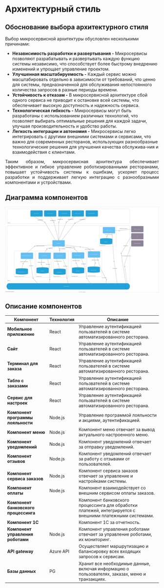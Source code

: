 # Архитектурный стиль

## Обоснование выбора архитектурного стиля

Выбор микросервисной архитектуры обусловлен несколькими причинами:

-	**Независимость разработки и развертывания -** Микросервисы позволяют разрабатывать и развертывать каждую функцию системы независимо, что способствует более быстрому внедрению изменений и упрощает управление проектом.
-	**Улучшенная масштабируемость -** Каждый сервис можно масштабировать отдельно в зависимости от требований, что ценно для системы, предназначенной для обслуживания непостоянного количества запросов в разные периоды времени.
-	**Устойчивость к отказам -** В микросервисной архитектуре сбой одного сервиса не приводит к остановке всей системы, что обеспечивает высокую доступность и надежность сервиса.
-	**Технологическая гибкость -** Микросервисы могут быть разработаны с использованием различных технологий, что позволяет выбирать оптимальные решения для каждой задачи, улучшая производительность и удобство работы.
-	**Легкость интеграции и автономия -** Микросервисы легко интегрировать с другими внешними системами и сервисами, что важно для современных ресторанов, использующих разнообразные технологические решения для улучшения качества обслужива-ния и взаимодействия с клиентами.

<div style="text-align: justify;">
Таким образом, микросервисная архитектура обеспечивает эффективное и гибкое управление роботизированными ресторанами, повышает устойчивость системы к ошибкам, ускоряет процесс разработки и поддерживает легкую интеграцию с разнообразными компонентами и устройствами.
</div>

## Диаграмма компонентов

![](diagrams/include/c4.svg)

## Описание компонентов

| Компонент                           | Технология                    | Описание            |
|-------------------------------------|-------------------------------|---------------------|
| **Мобильное приложение**            |  React                  | Управление аутентификацией пользвателей в системе автоматизированного ресторана.        |
| **Сайт**                            |  React                       | Управление аутентификацией пользвателей в системе автоматизированного ресторана. |
| **Терминал для заказа**             |    React                      | Управление аутентификацией пользвателей в системе автоматизированного ресторана. |
| **Табло с заказами**                |     React                 | Управление аутентификацией пользвателей в системе автоматизированного ресторана. |
| **Сервис для настроек**             |    React                 | Управление аутентификацией пользвателей в системе автоматизированного ресторана. |
| **Компонент программы лояльности**  | Node.js                        | Управление программой лояльности и акциями, аутентификацией. |
| **Компонент меню**                  | Node.js                        | Компонент меню отвечает за вывод актуального настроенного меню. |
| **Компонент уведомлений**           | Node.js                        | Компонент уведомлений отвечает за отправку уведомлений. |
| **Компонент отзывов**               | Node.js                        | Компонент уведомлений отвечает за работу с отзывами от пользователей. |
| **Компонент сервиса заказов**       | Node.js                        | Компонент сервиса заказов отвечает за управление и настройками системы. |
| **Компонент оплаты**               | Node.js                        | Компонент взаимодействует со внешним сервисом оплаты заказов. |
| **Компонент банковского процессинга** |                             | Компонент банковского процессинга для обработки платежей, интегрируется с внешними платежными системами. |
| **Компонент 1С**                      |                             | Компонент 1С за отчетность. |
| **Компонент управления роботами**   | Node.js                        | Компонент управления роботами отвечает за управление роботами, их мониторинг. |
| **API gateway**                     | Azure API                     | Осуществляет маршрутизацию и балансировку всех входящих запросов к сервисам. |
| **Базы данных**                     | PG                            | Хранит все необходимые данные, включая информацию о пользователях, заказах, меню и транзакциях. |
